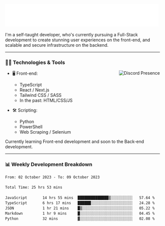 <img src="assets/wave.svg" alt=":wave:" />

I'm a self-taught developer, who's currently pursuing a Full-Stack development to create stunning user experiences on the front-end, and scalable and secure infrastructure on the backend.

---

### 🧑‍💻 Technologies & Tools

<a href="https://discord.com/users/414304208649453568" target="_blank" rel="nofollow">
   <img src="https://lanyard-profile-readme.vercel.app/api/414304208649453568?idleMessage=Probably%20doing%20something%20else..." alt="Discord Presence" align="right">
</a>

- 🖥️ Front-end:

  - TypeScript
  - React / Next.js
  - Tailwind CSS / SASS
  - In the past: HTML/CSS/JS

- 🛠 Scripting:

  - Python
  - PowerShell
  - Web Scraping / Selenium

Currently learning Front-end development and soon to the Back-end development.

---

### 📊 Weekly Development Breakdown

<!-- ![ccrsxx's GitHub Stats](https://github-readme-stats.vercel.app/api?username=ccrsxx&count_private=true&theme=tokyonight) -->
<!-- ![ccrsxx's Top Langs](https://github-readme-stats.vercel.app/api/top-langs/?username=ccrsxx&hide=lua,java,html&theme=tokyonight) -->

<!--START_SECTION:waka-->

```txt
From: 02 October 2023 - To: 09 October 2023

Total Time: 25 hrs 53 mins

JavaScript       14 hrs 55 mins  ██████████████▒░░░░░░░░░░   57.64 %
TypeScript       6 hrs 17 mins   ██████░░░░░░░░░░░░░░░░░░░   24.28 %
JSON             1 hr 21 mins    █▒░░░░░░░░░░░░░░░░░░░░░░░   05.22 %
Markdown         1 hr 9 mins     █░░░░░░░░░░░░░░░░░░░░░░░░   04.45 %
Python           32 mins         ▓░░░░░░░░░░░░░░░░░░░░░░░░   02.08 %
```

<!--END_SECTION:waka-->
